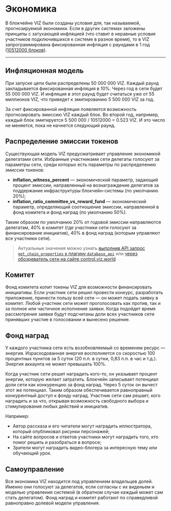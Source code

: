 # Экономика

В блокчейне VIZ были созданы условия для, так называемой, прогнозируемой экономики. Если в других системах заложены принципы с затухающей инфляцией (что ставит в неравные условия участников подключившихся к системе в разное время), то в VIZ запрограммирована фиксированная инфляция с раундами в 1 год ([10512000 блоков](https://github.com/VIZ-Blockchain/viz-cpp-node/blob/master/libraries/protocol/include/graphene/protocol/config.hpp#L28)).


***

## Инфляционная модель

При запуске цепи были распределены 50 000 000 VIZ. Каждый раунд закладывается фиксированная инфляция в 10%.
Через год в сети будет 55 000 000 VIZ. И инфляция в этот раунд будет считаться уже от 55 миллионов VIZ, что приведет к эмитированию 5 500 000 VIZ за год.

За счет фиксированной инфляции появляется возможность прогнозировать эмиссию VIZ каждый блок. Во второй год, например, каждый блок эмитируется 5 500 000 / 10512000 = 0.523 VIZ. И это число не меняется, пока не начнется следующий раунд.

## Распределение эмиссии токенов

Существующая модель VIZ предусматривает управление экономикой делегатами сети. Избранные участниками сети делегаты голосуют за параметры сети, среди которых есть параметры по распределению эмиссии токенов:

 - **inflation_witness_percent** — экономический параметр, задающий процент эмиссии, направленный на вознаграждение делегатов за поддержание инфраструктуры блокчейн-системы (по умолчанию 20%);
 - **inflation_ratio_committee_vs_reward_fund** — экономический параметр, определяющий соотношение эмиссии, направленной в фонд комитета и фонд наград (по умолчанию 50%).

Таким образом по умолчанию 20% от годовой эмиссии направляются делегатам, 40% в комитет (где участники сети голосуют за финансирование инициатив), 40% в фонд наград (которым управляют все участники сети).

> Актуальные значения можно узнать [выполнив API запрос `get_chain_properties` к плагину `database_api`](/ru/plugins-api.md#database_api) или [через обозреватель сети на сайте control.viz.world](https://control.viz.world/tools/blocks/)

## Комитет

Фонд комитета копит токены VIZ для возможности финансировать инициативы. Если участник сети решил провести конкурс, разработать приложение, принести пользу всей сети — он может подать заявку в комитет. Любой участник сети может проголосовать как против, так и за полное или частичное исполнение заявки. Когда подойдет время рассмотрения заявки будут подсчитаны доли всех участников сети принявших участие в голосовании и вынесено решение.

## Фонд наград

У каждого участника сети есть возобновляемый со временем ресурс — энергия. Израсходованная энергия восполняется со скоростью 100 процентных пунктов за 5 суток (20 п.п. в сутки, 0,83 п.п. в час и т.д.). Энергия аккаунта не может превышать 100%.

Когда участник сети решит наградить кого-то, он указывает процент энергии, которую желает затратить. Блокчейн записывает потенциал доли сети как конкуренцию за фонд наград. Через 5 суток он вычест этот же потенциал. Таким образом обеспечивается равноправный конкурентный доступ к фонду наград. Участник сети сам решает, кого наградить и за что, открывая возможность свободного выбора и стимулирования любых действий и инициатив.

Например:
 - Автор рассказа и его читатели могут наградить иллюстратора, который опубликовал рисунки персонажей;
 - На сайте вопросов и ответов участники могут наградить того, кто помог решить и разобраться в вопросе;
 - Зрители могут наградить видео-блогера за интересную тему или обучающий урок.

## Самоуправление

Вся экономика VIZ находится под управлением владельцев долей. Именно они голосуют за делегатов, если согласны с их виденьем и моделью управления системой (в обратном случае каждый может сам стать делегатом). Фонд наград и комитет работают по справедливой равноправно долевой модели управления.
